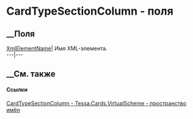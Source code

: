 # CardTypeSectionColumn - поля
##  __Поля
[XmlElementName](F_Tessa_Cards_VirtualScheme_CardTypeSectionColumn_XmlElementName.htm)|
Имя XML-элемента.  
---|---  
## __См. также
#### Ссылки
[CardTypeSectionColumn -
](T_Tessa_Cards_VirtualScheme_CardTypeSectionColumn.htm)
[Tessa.Cards.VirtualScheme - пространство
имён](N_Tessa_Cards_VirtualScheme.htm)
